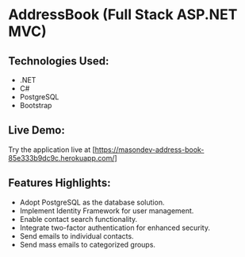 # AddressBook (Full Stack ASP.NET MVC)
## Technologies Used:
- .NET
- C#
- PostgreSQL
- Bootstrap

## Live Demo:
Try the application live at
[https://masondev-address-book-85e333b9dc9c.herokuapp.com/]

## Features Highlights:
- Adopt PostgreSQL as the database solution.
- Implement Identity Framework for user management.
- Enable contact search functionality.
- Integrate two-factor authentication for enhanced security.
- Send emails to individual contacts.
- Send mass emails to categorized groups.
  
